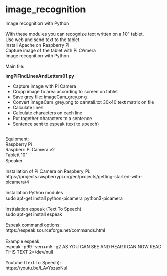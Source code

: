 # image_recognition
Image recognition with Python<br>
<br>
With these modules you can recognize text written on a 10" tablet.<br>Use web and send text to the tablet.<br>
Install Apache on Raspberry Pi<br>
Capture image of the tablet with Pi CAmera<br>
Image recognition with Python<br>
<br>
Main file:<br>

**imgPiFindLinesAndLetters01.py**<br>
- Capture image with Pi Camera<br>
- Cropp image to area according to screen on tablet<br>
- Save grey file: imageCam_grey.png<br>
- Convert imageCam_grey.png to camtall.txt 30x40 text matrix on file<br>
- Calculate lines<br>
- Calculate characters on each line<br>
- Put together characters to a sentence<br>
- Sentence sent to espeak (text to speech)<br>

<br>
Equipment:<br>
Raspberry Pi<br>
Raspberri Pi Camera v2<br>
Tablett 10"<br>
Speaker<br>
<br>
Installation of Pi Camera on Raspbery Pi:<br>
https://projects.raspberrypi.org/en/projects/getting-started-with-picamera/4<br>
<br>
Installation Python modules<br>
sudo apt-get install python-picamera python3-picamera<br>
<br>
Insttalation espeak (Text To Speech)<br>
sudo apt-get install espeak<br>
<br>
Espeak command options:<br>
https://espeak.sourceforge.net/commands.html<br>
<br>
Example espeak:<br>
espeak -p99 -ven+m5 -g2 AS YOU CAN SEE AND HEAR I CAN NOW READ THIS TEXT 2>/dev/null<br>
<br>
Youtube (Text To Speech):<br>
https://youtu.be/LAvYszaxNuI<br>
